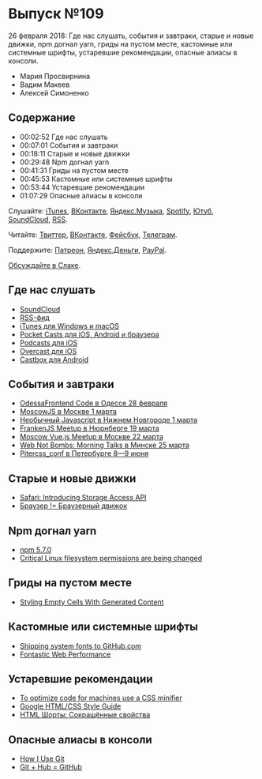 # Выпуск №109

26 февраля 2018: Где нас слушать, события и завтраки, старые и новые движки, npm догнал yarn, гриды на пустом месте, кастомные или системные шрифты, устаревшие рекомендации, опасные алиасы в консоли.

- Мария Просвирнина
- Вадим Макеев
- Алексей Симоненко

## Содержание

- 00:02:52 Где нас слушать
- 00:07:01 События и завтраки
- 00:18:11 Старые и новые движки
- 00:29:48 Npm догнал yarn
- 00:41:31 Гриды на пустом месте
- 00:45:53 Кастомные или системные шрифты
- 00:53:44 Устаревшие рекомендации
- 01:07:29 Опасные алиасы в консоли

Слушайте: [iTunes](https://itunes.apple.com/podcast/id1080500016), [ВКонтакте](https://vk.com/podcasts-32017543), [Яндекс.Музыка](https://music.yandex.ru/album/6245956), [Spotify](https://open.spotify.com/show/3rzAcADjpBpXt73L0epTjV), [Ютуб](https://www.youtube.com/playlist?list=PLMBnwIwFEFHcwuevhsNXkFTcadeX5R1Go), [SoundCloud](https://soundcloud.com/web-standards), [RSS](https://web-standards.ru/podcast/feed/).

Читайте: [Твиттер](https://twitter.com/webstandards_ru), [ВКонтакте](https://vk.com/webstandards_ru), [Фейсбук](https://www.facebook.com/webstandardsru), [Телеграм](https://t.me/webstandards_ru).

Поддержите: [Патреон](https://www.patreon.com/webstandards_ru), [Яндекс.Деньги](https://money.yandex.ru/to/41001119329753), [PayPal](https://www.paypal.me/pepelsbey).

[Обсуждайте в Слаке](http://slack.web-standards.ru/).

## Где нас слушать

- [SoundCloud](https://soundcloud.com/web-standards)
- [RSS-фид](https://web-standards.ru/podcast/feed/)
- [iTunes для Windows и macOS](https://www.apple.com/lae/itunes/)
- [Pocket Casts для iOS, Android и браузера](https://www.shiftyjelly.com/pocketcasts/)
- [Podcasts для iOS](https://itunes.apple.com/us/app/podcasts/id525463029)
- [Overcast для iOS](https://overcast.fm/)
- [Castbox для Android](https://castbox.fm/)

## События и завтраки

- [OdessaFrontend Code в Одессе 28 февраля](http://odessafrontend.com/)
- [MoscowJS в Москве 1 марта](https://moscowjs.timepad.ru/event/669032/)
- [Необычный Javascript в Нижнем Новгороде 1 марта](https://www.mera.ru/career/calendar/struktury-dannykh-funktsionalnogo-programmirovaniia-i-sovremennyi-js)
- [FrankenJS Meetup в Нюрнберге 19 марта](http://www.frankenjs.org/angular-and-beyond/)
- [Moscow Vue.js Meetup в Москве 22 марта](https://www.meetup.com/vue-js-moscow/)
- [Web Not Bombs: Morning Talks в Минске 25 марта](https://www.facebook.com/events/552606201766123/)
- [Pitercss_conf в Петербурге 8—9 июня](https://pitercss.com/)

## Старые и новые движки

- [Safari: Introducing Storage Access API](https://webkit.org/blog/8124/introducing-storage-access-api/)
- [Браузер != Браузерный движок](https://habrahabr.ru/post/349512/)

## Npm догнал yarn

- [npm 5.7.0](http://blog.npmjs.org/post/171139955345/v570)
- [Critical Linux filesystem permissions are being changed](https://github.com/npm/npm/issues/19883)

## Гриды на пустом месте

- [Styling Empty Cells With Generated Content](https://www.smashingmagazine.com/2018/02/generated-content-grid-layout/)

## Кастомные или системные шрифты

- [Shipping system fonts to GitHub.com](http://markdotto.com/2018/02/07/github-system-fonts/)
- [Fontastic Web Performance](https://vimeo.com/241111413)

## Устаревшие рекомендации

- [To optimize code for machines use a CSS minifier](https://twitter.com/iamsapegin/status/965585505378324481)
- [Google HTML/CSS Style Guide](https://google.github.io/styleguide/htmlcssguide.html)
- [HTML Шорты: Сокращённые свойства](https://htmlacademy.ru/shorts/2)

## Опасные алиасы в консоли

- [How I Use Git](https://hugogiraudel.com/2018/02/17/how-i-use-git/)
- [Git + Hub = GitHub](https://github.com/github/hub)
